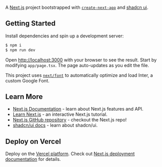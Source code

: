 A [Next.js](https://nextjs.org/) project bootstrapped with
[`create-next-app`](https://github.com/vercel/next.js/tree/canary/packages/create-next-app)
and [shadcn ui](https://ui.shadcn.com/).

## Getting Started

Install dependencies and spin up a development server:

```bash
$ npm i
$ npm run dev
```

Open [http://localhost:3000](http://localhost:3000) with your browser to see the result.
Start by modifying `app/page.tsx`. The page auto-updates as you edit the file.

This project uses [`next/font`](https://nextjs.org/docs/basic-features/font-optimization) to automatically optimize and load Inter, a custom Google Font.

## Learn More

- [Next.js Documentation](https://nextjs.org/docs) - learn about Next.js features and API.
- [Learn Next.js](https://nextjs.org/learn) - an interactive Next.js tutorial.
- [Next.js GitHub repository](https://github.com/vercel/next.js/) - checkout the Next.js repo!
- [shadcn/ui docs](https://ui.shadcn.com/docs) - learn about shadcn/ui.

## Deploy on Vercel

Deploy on the [Vercel platform](https://vercel.com/new).
Check out [Next.js deployment documentation](https://nextjs.org/docs/deployment) for details.
